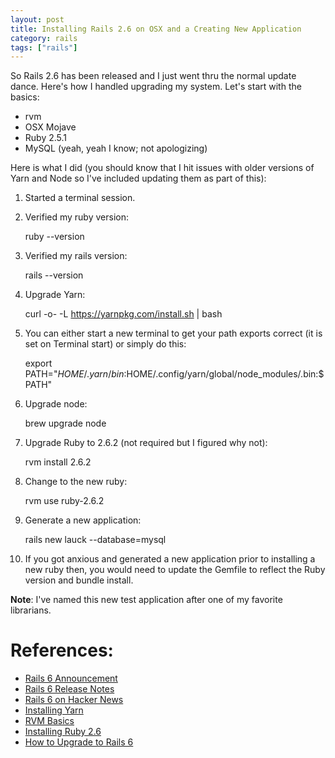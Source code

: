 ```yaml
---
layout: post
title: Installing Rails 2.6 on OSX and a Creating New Application
category: rails
tags: ["rails"]
---
```

So Rails 2.6 has been released and I just went thru the normal update dance.  Here's how I handled upgrading my system.  Let's start with the basics:

* rvm
* OSX Mojave
* Ruby 2.5.1
* MySQL (yeah, yeah I know; not apologizing)

Here is what I did (you should know that I hit issues with older versions of Yarn and Node so I've included updating them as part of this):

1.  Started a terminal session.
2.  Verified my ruby version:

    ruby --version

3. Verified my rails version:

    rails --version
    
4.  Upgrade Yarn:

    curl -o- -L https://yarnpkg.com/install.sh | bash
    
5.  You can either start a new terminal to get your path exports correct (it is set on Terminal start) or simply do this:

    export PATH="$HOME/.yarn/bin:$HOME/.config/yarn/global/node_modules/.bin:$PATH"

6.  Upgrade node:

    brew upgrade node
    
7.  Upgrade Ruby to 2.6.2 (not required but I figured why not):

    rvm install 2.6.2
    
8. Change to the new ruby:

    rvm use ruby-2.6.2
    
9.  Generate a new application:

    rails new lauck --database=mysql
    
10. If you got anxious and generated a new application prior to installing a new ruby then, you would need to update the Gemfile to reflect the Ruby version and bundle install.

**Note**: I've named this new test application after one of my favorite librarians.  

# References:

* [Rails 6 Announcement](https://weblog.rubyonrails.org/2019/8/15/Rails-6-0-final-release/)
* [Rails 6 Release Notes](https://edgeguides.rubyonrails.org/6_0_release_notes.html)
* [Rails 6 on Hacker News](https://news.ycombinator.com/item?id=20717886)
* [Installing Yarn](https://yarnpkg.com/lang/en/docs/install/#mac-stable)
* [RVM Basics](https://rvm.io/rvm/basics)
* [Installing Ruby 2.6](https://dev.to/grv19/installing-ruby-26-2dch)
* [How to Upgrade to Rails 6](https://selleo.com/blog/how-to-upgrade-to-rails-6)






